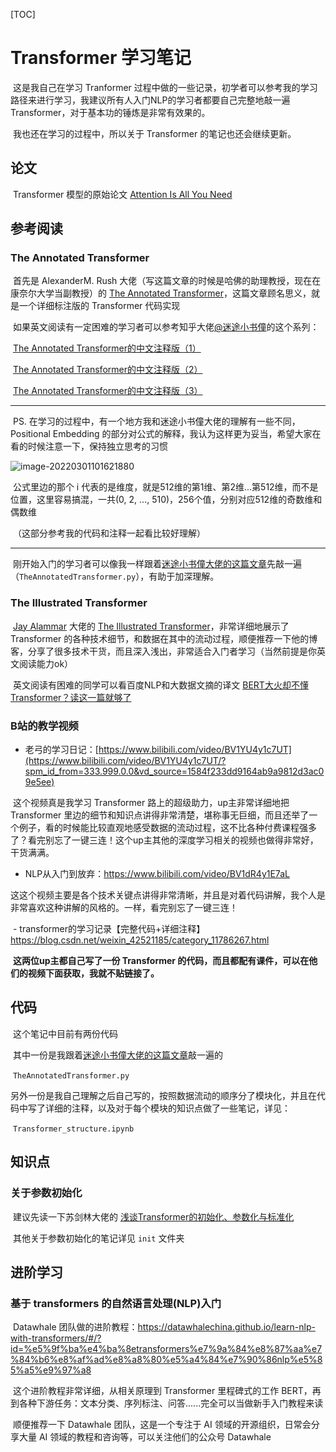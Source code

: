[TOC]



# Transformer 学习笔记



​		这是我自己在学习 Tranformer 过程中做的一些记录，初学者可以参考我的学习路径来进行学习，我建议所有人入门NLP的学习者都要自己完整地敲一遍 Transformer，对于基本功的锤炼是非常有效果的。

​		我也还在学习的过程中，所以关于 Transformer 的笔记也还会继续更新。 



## 论文

​		Transformer 模型的原始论文 [Attention Is All You Need](https://arxiv.org/pdf/1706.03762.pdf)



## 参考阅读

### The Annotated Transformer

​		首先是 AlexanderM. Rush 大佬（写这篇文章的时候是哈佛的助理教授，现在在康奈尔大学当副教授）的 [The Annotated Transformer](http://nlp.seas.harvard.edu/2018/04/03/attention.html)，这篇文章顾名思义，就是一个详细标注版的 Transformer 代码实现

​		如果英文阅读有一定困难的学习者可以参考知乎大佬[@迷途小书僮](https://www.zhihu.com/people/wuxianchao)的这个系列：

​		[The Annotated Transformer的中文注释版（1）](https://zhuanlan.zhihu.com/p/107889011)

​		[The Annotated Transformer的中文注释版（2）](https://zhuanlan.zhihu.com/p/107891957)

​		[The Annotated Transformer的中文注释版（3）](https://zhuanlan.zhihu.com/p/109003287)

***

​		PS. 在学习的过程中，有一个地方我和迷途小书僮大佬的理解有一些不同，Positional Embedding 的部分对公式的解释，我认为这样更为妥当，希望大家在看的时候注意一下，保持独立思考的习惯

![image-20220301101621880](README.assets/image-20220301101621880.png)

​		公式里边的那个 i 代表的是维度，就是512维的第1维、第2维...第512维，而不是位置，这里容易搞混，一共(0, 2, ..., 510)，256个值，分别对应512维的奇数维和偶数维

​		（这部分参考我的代码和注释一起看比较好理解）

***

​		刚开始入门的学习者可以像我一样跟着[迷途小书僮大佬的这篇文章](https://zhuanlan.zhihu.com/p/107889011)先敲一遍（`TheAnnotatedTransformer.py`），有助于加深理解。



### The Illustrated Transformer

​		[Jay Alammar](https://jalammar.github.io/) 大佬的 [The Illustrated Transformer](https://jalammar.github.io/illustrated-transformer/)，非常详细地展示了 Transformer 的各种技术细节，和数据在其中的流动过程，顺便推荐一下他的博客，分享了很多技术干货，而且深入浅出，非常适合入门者学习（当然前提是你英文阅读能力ok）

​		英文阅读有困难的同学可以看百度NLP和大数据文摘的译文 [BERT大火却不懂Transformer？读这一篇就够了](https://mp.weixin.qq.com/s/WDq8tUpfiKHNC6y_8pgHoA)



### B站的教学视频

- 老弓的学习日记：[https://www.bilibili.com/video/BV1YU4y1c7UT](https://www.bilibili.com/video/BV1YU4y1c7UT/?spm_id_from=333.999.0.0&vd_source=1584f233dd9164ab9a9812d3ac09e5ee)

​		这个视频真是我学习 Transformer 路上的超级助力，up主非常详细地把 Transformer 里边的细节和知识点讲得非常清楚，堪称事无巨细，而且还举了一个例子，看的时候能比较直观地感受数据的流动过程，这不比各种付费课程强多了？看完别忘了一键三连！这个up主其他的深度学习相关的视频也做得非常好，干货满满。

- NLP从入门到放弃：https://www.bilibili.com/video/BV1dR4y1E7aL

​		这这个视频主要是各个技术关键点讲得非常清晰，并且是对着代码讲解，我个人是非常喜欢这种讲解的风格的。一样，看完别忘了一键三连！

​		- transformer的学习记录【完整代码+详细注释】 https://blog.csdn.net/weixin_42521185/category_11786267.html

​		**这两位up主都自己写了一份 Transformer 的代码，而且都配有课件，可以在他们的视频下面获取，我就不贴链接了。**



## 代码

​		这个笔记中目前有两份代码

​		其中一份是我跟着[迷途小书僮大佬的这篇文章](https://zhuanlan.zhihu.com/p/107889011)敲一遍的

​		`TheAnnotatedTransformer.py`

​		另外一份是我自己理解之后自己写的，按照数据流动的顺序分了模块化，并且在代码中写了详细的注释，以及对于每个模块的知识点做了一些笔记，详见：

​		`Transformer_structure.ipynb`



## 知识点

### 关于参数初始化

​		建议先读一下苏剑林大佬的 [浅谈Transformer的初始化、参数化与标准化](https://zhuanlan.zhihu.com/p/400925524?utm_source=wechat_session&utm_medium=social&utm_oi=1400823417357139968&utm_campaign=shareopn)

​		其他关于参数初始化的笔记详见 `init` 文件夹



## 进阶学习



### 基于 transformers 的自然语言处理(NLP)入门

​		Datawhale 团队做的进阶教程：https://datawhalechina.github.io/learn-nlp-with-transformers/#/?id=%e5%9f%ba%e4%ba%8etransformers%e7%9a%84%e8%87%aa%e7%84%b6%e8%af%ad%e8%a8%80%e5%a4%84%e7%90%86nlp%e5%85%a5%e9%97%a8

​		这个进阶教程非常详细，从相关原理到 Transformer 里程碑式的工作 BERT，再到各种下游任务：文本分类、序列标注、问答......完全可以当做新手入门教程来读

​		顺便推荐一下 Datawhale 团队，这是一个专注于 AI 领域的开源组织，日常会分享大量 AI 领域的教程和咨询等，可以关注他们的公众号 Datawhale
